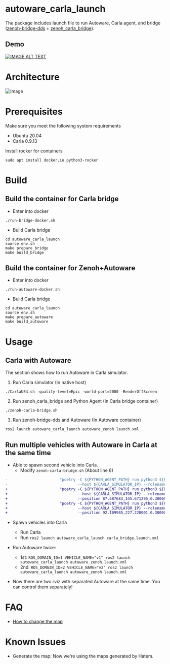 # autoware_carla_launch

The package includes launch file to run Autoware, Carla agent, and bridge ([zenoh-bridge-dds](https://github.com/eclipse-zenoh/zenoh-plugin-dds) + [zenoh_carla_bridge](https://github.com/evshary/zenoh_carla_bridge)).

## Demo

[![IMAGE ALT TEXT](http://img.youtube.com/vi/UFBRMqJ2r0w/0.jpg)](https://youtu.be/UFBRMqJ2r0w "Run multiple vehicles with Autoware in Carla")

# Architecture

![image](https://user-images.githubusercontent.com/456210/232400804-e0e0a755-0f6d-4873-a8ad-f1188011c993.png)

# Prerequisites

Make sure you meet the following system requirements

* Ubuntu 20.04
* Carla 0.9.13

Install rocker for containers

```shell
sudo apt install docker.io python3-rocker
```

# Build

## Build the container for Carla bridge

* Enter into docker

```shell
./run-bridge-docker.sh
```

* Build Carla bridge

```shell
cd autoware_carla_launch
source env.sh
make prepare_bridge
make build_bridge
```

## Build the container for Zenoh+Autoware

* Enter into docker

```shell
./run-autoware-docker.sh
```

* Build Carla bridge

```shell
cd autoware_carla_launch
source env.sh
make prepare_autoware
make build_autoware
```

# Usage

## Carla with Autoware

The section shows how to run Autoware in Carla simulator.

1. Run Carla simulator (In native host)

```shell
./CarlaUE4.sh -quality-level=Epic -world-port=2000 -RenderOffScreen
```

2. Run zenoh_carla_bridge and Python Agent (In Carla bridge container)

```shell
./zenoh-carla-bridge.sh
```

3. Run zenoh-bridge-dds and Autoware (In Autoware container)

```shell
ros2 launch autoware_carla_launch autoware_zenoh.launch.xml
```

## Run multiple vehicles with Autoware in Carla at the same time

* Able to spawn second vehicle into Carla.
  - Modify `zenoh-carla-bridge.sh` (About line 6)

```diff
-                       "poetry -C ${PYTHON_AGENT_PATH} run python3 ${PYTHON_AGENT_PATH}/main.py \
-                               --host ${CARLA_SIMULATOR_IP} --rolename ${VEHICLE_NAME}"
+                       "poetry -C ${PYTHON_AGENT_PATH} run python3 ${PYTHON_AGENT_PATH}/main.py \
+                               --host ${CARLA_SIMULATOR_IP} --rolename 'v1' \
+                               --position 87.687683,145.671295,0.300000,0.000000,90.000053,0.000000" \
+                       "poetry -C ${PYTHON_AGENT_PATH} run python3 ${PYTHON_AGENT_PATH}/main.py \
+                               --host ${CARLA_SIMULATOR_IP} --rolename 'v2' \
+                               --position 92.109985,227.220001,0.300000,0.000000,-90.000298,0.000000"
```

* Spawn vehicles into Carla
  - Run Carla
  - Run `ros2 launch autoware_carla_launch carla_bridge.launch.xml`

* Run Autoware twice:
  - 1st: `ROS_DOMAIN_ID=1 VEHICLE_NAME="v1" ros2 launch autoware_carla_launch autoware_zenoh.launch.xml`
  - 2nd: `ROS_DOMAIN_ID=2 VEHICLE_NAME="v2" ros2 launch autoware_carla_launch autoware_zenoh.launch.xml`

* Now there are two rviz with separated Autoware at the same time. You can control them separately!

# FAQ

* [How to change the map](carla_map/README.md)

# Known Issues

* Generate the map: Now we're using the maps generated by Hatem.


